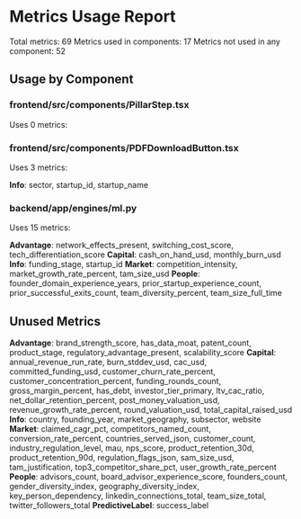 # Metrics Usage Report

Total metrics: 69
Metrics used in components: 17
Metrics not used in any component: 52

## Usage by Component

### frontend/src/components/PillarStep.tsx
Uses 0 metrics:


### frontend/src/components/PDFDownloadButton.tsx
Uses 3 metrics:

**Info**: sector, startup_id, startup_name

### backend/app/engines/ml.py
Uses 15 metrics:

**Advantage**: network_effects_present, switching_cost_score, tech_differentiation_score
**Capital**: cash_on_hand_usd, monthly_burn_usd
**Info**: funding_stage, startup_id
**Market**: competition_intensity, market_growth_rate_percent, tam_size_usd
**People**: founder_domain_experience_years, prior_startup_experience_count, prior_successful_exits_count, team_diversity_percent, team_size_full_time

## Unused Metrics

**Advantage**: brand_strength_score, has_data_moat, patent_count, product_stage, regulatory_advantage_present, scalability_score
**Capital**: annual_revenue_run_rate, burn_stddev_usd, cac_usd, committed_funding_usd, customer_churn_rate_percent, customer_concentration_percent, funding_rounds_count, gross_margin_percent, has_debt, investor_tier_primary, ltv_cac_ratio, net_dollar_retention_percent, post_money_valuation_usd, revenue_growth_rate_percent, round_valuation_usd, total_capital_raised_usd
**Info**: country, founding_year, market_geography, subsector, website
**Market**: claimed_cagr_pct, competitors_named_count, conversion_rate_percent, countries_served_json, customer_count, industry_regulation_level, mau, nps_score, product_retention_30d, product_retention_90d, regulation_flags_json, sam_size_usd, tam_justification, top3_competitor_share_pct, user_growth_rate_percent
**People**: advisors_count, board_advisor_experience_score, founders_count, gender_diversity_index, geography_diversity_index, key_person_dependency, linkedin_connections_total, team_size_total, twitter_followers_total
**PredictiveLabel**: success_label